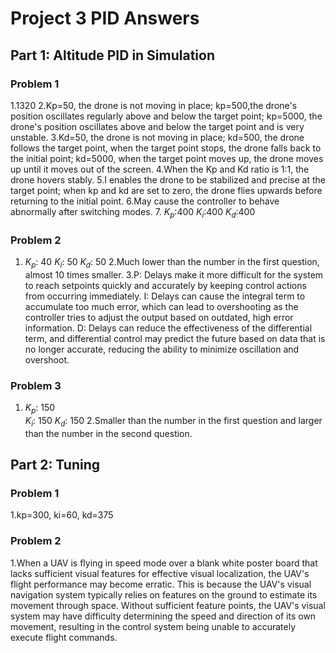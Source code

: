 # Project 3 PID Answers

## Part 1: Altitude PID in Simulation

### Problem 1
  1.1320
  2.Kp=50, the drone is not moving in place; kp=500,the drone's position oscillates regularly above and below the target point; kp=5000, the drone's position oscillates above and below the target point and is very unstable.
  3.Kd=50, the drone is not moving in place; kd=500, the drone follows the target point, when the target point stops, the drone falls back to the initial point; kd=5000, when the target point moves up, the drone moves up until it moves out of the screen.
  4.When the Kp and Kd ratio is 1:1, the drone hovers stably.
  5.I enables the drone to be stabilized and precise at the target point; when kp and kd are set to zero, the drone flies upwards before returning to the initial point.
  6.May cause the controller to behave abnormally after switching modes.
  7.  $K_p$:400
      $K_i$:400
      $K_d$:400

### Problem 2
  1.  $K_p$: 40 
      $K_i$: 50
      $K_d$: 50 
  2.Much lower than the number in the first question, almost 10 times smaller.
  3.P: Delays make it more difficult for the system to reach setpoints quickly and accurately by keeping control actions from occurring immediately.
  I: Delays can cause the integral term to accumulate too much error, which can lead to overshooting as the controller tries to adjust the output based on outdated, high error information.
  D: Delays can reduce the effectiveness of the differential term, and differential control may predict the future based on data that is no longer accurate, reducing the ability to minimize oscillation and overshoot.

### Problem 3
  1.  $K_p$: 150  
      $K_i$: 150
      $K_d$: 150 
  2.Smaller than the number in the first question and larger than the number in the second question.

## Part 2: Tuning

### Problem 1
  1.kp=300, ki=60, kd=375

### Problem 2
  1.When a UAV is flying in speed mode over a blank white poster board that lacks sufficient visual features for effective visual localization, the UAV's flight performance may become erratic. This is because the UAV's visual navigation system typically relies on features on the ground to estimate its movement through space. Without sufficient feature points, the UAV's visual system may have difficulty determining the speed and direction of its own movement, resulting in the control system being unable to accurately execute flight commands.
